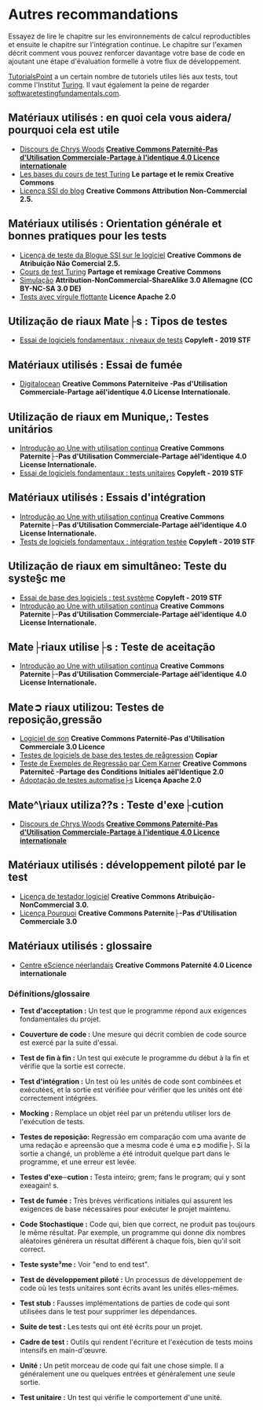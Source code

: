 # Autres recommandations

Essayez de lire le chapitre sur les environnements de calcul reproductibles et ensuite le chapitre sur l'intégration continue. Le chapitre sur l'examen décrit comment vous pouvez renforcer davantage votre base de code en ajoutant une étape d'évaluation formelle à votre flux de développement.

[TutorialsPoint](https://www.tutorialspoint.com/software_testing/) a un certain nombre de tutoriels utiles liés aux tests, tout comme l'Institut [Turing](https://alan-turing-institute.github.io/rsd-engineeringcourse/ch03tests/01testingbasics.html). Il vaut également la peine de regarder [softwaretestingfundamentals.com](http://softwaretestingfundamentals.com).

## Matériaux utilisés : en quoi cela vous aidera/ pourquoi cela est utile

- [Discours de Chrys Woods](https://drive.google.com/file/d/1CBTAhCVixccui1DjeUT13qh6ga5SDXjl/view) [**Creative Commons Paternité-Pas d'Utilisation Commerciale-Partage à l'identique 4.0 Licence internationale**](https://chryswoods.com/main/copyright.html)
- [Les bases du cours de test Turing](https://alan-turing-institute.github.io/rsd-engineeringcourse/ch03tests/01testingbasics.html) **Le partage et le remix Creative Commons**
- [Licença SSI do blog](https://www.software.ac.uk/resources/guides/testing-your-software?_ga=2.39233514.830272891.1552653652-1336468516.1531506806) **Creative Commons Attribution Non-Commercial 2.5.**

## Matériaux utilisés : Orientation générale et bonnes pratiques pour les tests

- [Licença de teste da Blogue SSI sur le logiciel](https://www.software.ac.uk/resources/guides/testing-your-software?_ga=2.39233514.830272891.1552653652-1336468516.1531506806) **Creative Commons de Atribuição Não Comercial 2.5.**
- [Cours de test Turing](https://alan-turing-institute.github.io/rsd-engineeringcourse/ch03tests/03pytest.html) **Partage et remixage Creative Commons**
- [Simulação](https://www.vogella.com/tutorials/Mockito/article.html) **Attribution-NonCommercial-ShareAlike 3.0 Allemagne (CC BY-NC-SA 3.0 DE)**
- [Tests avec virgule flottante](https://github.com/softwaresaved/automated_testing/blob/master/README.md) **Licence Apache 2.0**

## Utilização de riaux Mate├s : Tipos de testes

- [Essai de logiciels fondamentaux : niveaux de tests](http://softwaretestingfundamentals.com/software-testing-levels/) **Copyleft - 2019 STF**

## Matériaux utilisés : Essai de fumée

- [Digitalocean](https://www.digitalocean.com/community/tutorials/an-introduction-to-continuous-integration-delivery-and-deployment) **Creative Commons Paterniteive -Pas d'Utilisation Commerciale-Partage aël'identique 4.0 License Internationale.**

## Utilização de riaux em Munique,: Testes unitários

- [Introdução ao Une with utilisation continua](https://www.digitalocean.com/community/tutorials/an-introduction-to-continuous-integration-delivery-and-deployment) **Creative Commons Paternite├-Pas d'Utilisation Commerciale-Partage aėl'identique 4.0 License Internationale.**
- [Essai de logiciels fondamentaux : tests unitaires](http://softwaretestingfundamentals.com/unit-testing/) **Copyleft - 2019 STF**

## Matériaux utilisés : Essais d'intégration

- [Introdução ao Une with utilisation continua](https://www.digitalocean.com/community/tutorials/an-introduction-to-continuous-integration-delivery-and-deployment) **Creative Commons Paternite├-Pas d'Utilisation Commerciale-Partage aėl'identique 4.0 License Internationale.**
- [Tests de logiciels fondamentaux : intégration testée](http://softwaretestingfundamentals.com/integration-testing/) **Copyleft - 2019 STF**

## Utilização de riaux em simultâneo: Teste du syste§c me

- [Essai de base des logiciels : test système](http://softwaretestingfundamentals.com/system-testing/) **Copyleft - 2019 STF**
- [Introdução ao Une with utilisation continua](https://www.digitalocean.com/community/tutorials/an-introduction-to-continuous-integration-delivery-and-deployment) **Creative Commons Paternite├-Pas d'Utilisation Commerciale-Partage aėl'identique 4.0 License Internationale.**

## Mate├riaux utilise├s : Teste de aceitação
- [Introdução ao Une with utilisation continua](https://www.digitalocean.com/community/tutorials/an-introduction-to-continuous-integration-delivery-and-deployment) **Creative Commons Paternite├-Pas d'Utilisation Commerciale-Partage aėl'identique 4.0 License Internationale.**

## Mate➲ riaux utilizou: Testes de reposição,gressão

- [Logiciel de son](http://soundsoftware.ac.uk/unit-testing-why-bother/) **Creative Commons Paternité-Pas d'Utilisation Commerciale 3.0 Licence**
- [Testes de logiciels de base des testes de reågression](http://softwaretestingfundamentals.com/regression-testing/) **Copiar**
- [Teste de Exemples de Regressão par Cem Karner](http://www.testingeducation.org/k04/RegressionExamples.htm) **Creative Commons Paterniteč -Partage des Conditions Initiales aël'Identique 2.0**
- [Adoptação de testes automatise├s](https://github.com/softwaresaved/automated_testing/blob/master/README.md) **Licença Apache 2.0**

## Mate^\\riaux utiliza??s : Teste d'exe├cution

- [Discours de Chrys Woods](https://drive.google.com/file/d/1CBTAhCVixccui1DjeUT13qh6ga5SDXjl/view) [**Creative Commons Paternité-Pas d'Utilisation Commerciale-Partage à l'identique 4.0 Licence internationale**](https://chryswoods.com/main/copyright.html)

## Matériaux utilisés : développement piloté par le test

- [Licença de testador logiciel](https://software.ac.uk/resources/guides/testing-your-software) **Creative Commons Atribuição-NonCommercial 3.0.**
- [Licença Pourquoi](http://soundsoftware.ac.uk/unit-testing-why-bother/) **Creative Commons Paternite├-Pas d'Utilisation Commerciale 3.0**

## Matériaux utilisés : glossaire

- [Centre eScience néerlandais](https://guide.esciencecenter.nl/#/best_practices/testing) **Creative Commons Paternité 4.0 Licence internationale**

### Définitions/glossaire

- **Test d'acceptation :** Un test que le programme répond aux exigences fondamentales du projet.

- **Couverture de code :** Une mesure qui décrit combien de code source est exercé par la suite d'essai.

- **Test de fin à fin :** Un test qui exécute le programme du début à la fin et vérifie que la sortie est correcte.

- **Test d'intégration :** Un test où les unités de code sont combinées et exécutées, et la sortie est vérifiée pour vérifier que les unités ont été correctement intégrées.

- **Mocking :** Remplace un objet réel par un prétendu utiliser lors de l'exécution de tests.

- **Testes de reposição:** Regressão em comparação com uma avante de uma redação e apreensão que a mesma code é uma e➲ modifie├. Si la sortie a changé, un problème a été introduit quelque part dans le programme, et une erreur est levée.

- **Testes d'exe─cution :** Testa inteiro; grem; fans le program; qui y sont exeagain! s.

- **Test de fumée :** Très brèves vérifications initiales qui assurent les exigences de base nécessaires pour exécuter le projet maintenu.

- **Code Stochastique :** Code qui, bien que correct, ne produit pas toujours le même résultat. Par exemple, un programme qui donne dix nombres aléatoires générera un résultat différent à chaque fois, bien qu'il soit correct.

- **Teste syste³me :** Voir "end to end test".

- **Test de développement piloté :** Un processus de développement de code où les tests unitaires sont écrits avant les unités elles-mêmes.

- **Test stub :** Fausses implémentations de parties de code qui sont utilisées dans le test pour supprimer les dépendances.

- **Suite de test :** Les tests qui ont été écrits pour un projet.

- **Cadre de test :** Outils qui rendent l'écriture et l'exécution de tests moins intensifs en main-d'œuvre.

- **Unité :** Un petit morceau de code qui fait une chose simple. Il a généralement une ou quelques entrées et généralement une seule sortie.

- **Test unitaire :** Un test qui vérifie le comportement d'une unité.
